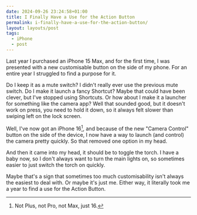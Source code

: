 ```yaml
---
date: 2024-09-26 23:24:58+01:00
title: I Finally Have a Use for the Action Button
permalink: i-finally-have-a-use-for-the-action-button/
layout: layouts/post
tags:
  - iPhone
  - post
---
```

Last year I purchased an iPhone 15 Max, and for the first time, I was presented with a new customisable button on the side of my phone. For an entire year I struggled to find a purpose for it.

Do I keep it as a mute switch? I didn't really ever use the previous mute switch. Do I make it launch a fancy Shortcut? Maybe that could have been clever, but I've stopped using Shortcuts. Or how about I make it a launcher for something like the camera app? Well that sounded good, but it doesn't work on press, you need to hold it down, so it always felt slower than swiping left on the lock screen.

Well, I've now got an iPhone 16[^1], and because of the new "Camera Control" button on the side of the device, I now have a way to launch (and control) the camera pretty quickly. So that removed one option in my head.

And then it came into my head, it should be to toggle the torch. I have a baby now, so I don't always want to turn the main lights on, so sometimes easier to just switch the torch on quickly. 

Maybe that's a sign that sometimes too much customisability isn't always the easiest to deal with. Or maybe it's just me. Either way, it literally took me a year to find a use for the Action Button.

[^1]: Not Plus, not Pro, not Max, just 16.